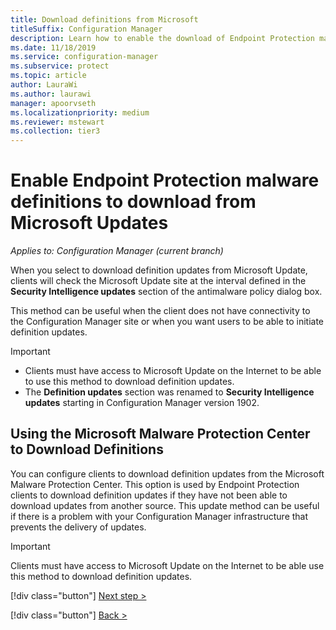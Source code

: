 ```yaml
---
title: Download definitions from Microsoft
titleSuffix: Configuration Manager
description: Learn how to enable the download of Endpoint Protection malware definitions from Microsoft Updates for Configuration Manager.
ms.date: 11/18/2019
ms.service: configuration-manager
ms.subservice: protect
ms.topic: article
author: LauraWi
ms.author: laurawi
manager: apoorvseth
ms.localizationpriority: medium
ms.reviewer: mstewart
ms.collection: tier3
---
```


# Enable Endpoint Protection malware definitions to download from Microsoft Updates

*Applies to: Configuration Manager (current branch)*

When you select to download definition updates from Microsoft Update, clients will check the Microsoft Update site at the interval defined in the **Security Intelligence updates** section of the antimalware policy dialog box.

 This method can be useful when the client does not have connectivity to the Configuration Manager site or when you want users to be able to initiate definition updates.

> [!IMPORTANT]
> - Clients must have access to Microsoft Update on the Internet to be able to use this method to download definition updates.
> - The **Definition updates** section was renamed to **Security Intelligence updates** starting in Configuration Manager version 1902.

## Using the Microsoft Malware Protection Center to Download Definitions
 You can configure clients to download definition updates from the Microsoft Malware Protection Center. This option is used by Endpoint Protection clients to download definition updates if they have not been able to download updates from another source. This update method can be useful if there is a problem with your Configuration Manager infrastructure that prevents the delivery of updates.

> [!IMPORTANT]
>  Clients must have access to Microsoft Update on the Internet to be able use this method to download definition updates.
>
>
> [!div class="button"]
> [Next step >](endpoint-antimalware-policies.md)
>
> [!div class="button"]
> [Back >](endpoint-configure-alerts.md)
